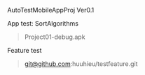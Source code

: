 AutoTestMobileAppProj Ver0.1

App test: SortAlgorithms
> Project01-debug.apk 

Feature test
> git@github.com:huuhieu/testfeature.git
